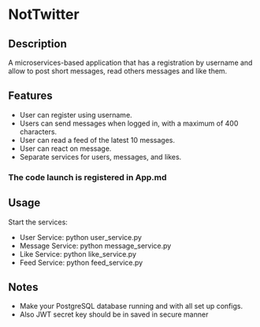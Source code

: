 # NotTwitter

## Description
A microservices-based application that has a registration by username and allow to post short messages, read others messages and like them.

## Features
- User can register using username.
- Users can send messages when logged in, with a maximum of 400 characters.
- User can read a feed of the latest 10 messages.
- User can react on message.
- Separate services for users, messages, and likes.

### The code launch is registered in App.md

## Usage
Start the services:
* User Service:
    python user_service.py
* Message Service:
    python message_service.py
* Like Service:
    python like_service.py
* Feed Service:
    python feed_service.py

## Notes
* Make your PostgreSQL database running and with all set up configs. 
* Also JWT secret key should be in saved in secure manner